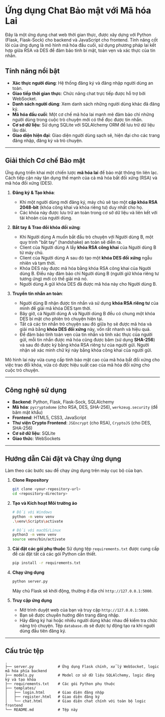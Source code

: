 # Ứng dụng Chat Bảo mật với Mã hóa Lai

Đây là một ứng dụng chat web thời gian thực, được xây dựng với Python (Flask, Flask-Sock) cho backend và JavaScript cho frontend. Tính năng cốt lõi của ứng dụng là mô hình mã hóa đầu cuối, sử dụng phương pháp lai kết hợp giữa RSA và DES để đảm bảo tính bí mật, toàn vẹn và xác thực của tin nhắn.

## Tính năng nổi bật

-   **Xác thực người dùng**: Hệ thống đăng ký và đăng nhập người dùng an toàn.
-   **Giao tiếp thời gian thực**: Chức năng chat trực tiếp được hỗ trợ bởi WebSocket.
-   **Danh sách người dùng**: Xem danh sách những người dùng khác đã đăng ký.
-   **Mã hóa đầu cuối**: Một cơ chế mã hóa lai mạnh mẽ đảm bảo chỉ những người dùng trong cuộc trò chuyện mới có thể đọc được tin nhắn.
-   **Cơ sở dữ liệu**: Sử dụng SQLite với SQLAlchemy ORM để lưu trữ dữ liệu lâu dài.
-   **Giao diện hiện đại**: Giao diện người dùng sạch sẽ, hiện đại cho các trang đăng nhập, đăng ký và trò chuyện.

***

## Giải thích Cơ chế Bảo mật

Ứng dụng triển khai một chiến lược **mã hóa lai** để bảo mật thông tin liên lạc. Cách tiếp cận này tận dụng thế mạnh của cả mã hóa bất đối xứng (RSA) và mã hóa đối xứng (DES).

1.  **Đăng ký & Tạo khóa**:
    * Khi một người dùng mới đăng ký, máy chủ sẽ tạo một **cặp khóa RSA 2048-bit** (khóa công khai và khóa riêng tư) duy nhất cho họ.
    * Các khóa này được lưu trữ an toàn trong cơ sở dữ liệu và liên kết với tài khoản của người dùng.

2.  **Bắt tay & Trao đổi khóa đối xứng**:
    * Khi Người dùng A muốn bắt đầu trò chuyện với Người dùng B, một quy trình "bắt tay" (handshake) an toàn sẽ diễn ra.
    * Client của Người dùng A lấy **khóa RSA công khai** của Người dùng B từ máy chủ.
    * Client của Người dùng A sau đó tạo một **khóa DES đối xứng** ngẫu nhiên và tạm thời.
    * Khóa DES này được mã hóa bằng khóa RSA công khai của Người dùng B. Điều này đảm bảo chỉ Người dùng B (người giữ khóa riêng tư tương ứng) mới có thể giải mã nó.
    * Người dùng A gửi khóa DES đã được mã hóa này cho Người dùng B.

3.  **Truyền tin nhắn an toàn**:
    * Người dùng B nhận được tin nhắn và sử dụng **khóa RSA riêng tư** của mình để giải mã khóa DES tạm thời.
    * Bây giờ, cả Người dùng A và Người dùng B đều có chung một khóa DES bí mật cho phiên trò chuyện hiện tại.
    * Tất cả các tin nhắn trò chuyện sau đó giữa họ sẽ được mã hóa và giải mã bằng **khóa DES đối xứng** này, vốn rất nhanh và hiệu quả.
    * Để đảm bảo tính toàn vẹn của tin nhắn và tính xác thực của người gửi, mỗi tin nhắn được mã hóa cũng được băm (sử dụng **SHA-256**) và sau đó được ký bằng khóa RSA riêng tư của người gửi. Người nhận sẽ xác minh chữ ký này bằng khóa công khai của người gửi.

Mô hình lai này vừa cung cấp tính bảo mật cao của mã hóa bất đối xứng cho việc trao đổi khóa, vừa có được hiệu suất cao của mã hóa đối xứng cho cuộc trò chuyện.

***

## Công nghệ sử dụng

-   **Backend**: Python, Flask, Flask-Sock, SQLAlchemy
-   **Mã hóa**: `pycryptodome` (cho RSA, DES, SHA-256), `werkzeug.security` (để băm mật khẩu)
-   **Frontend**: HTML5, CSS3, JavaScript
-   **Thư viện Crypto Frontend**: `JSEncrypt` (cho RSA), `CryptoJS` (cho DES, SHA-256)
-   **Cơ sở dữ liệu**: SQLite
-   **Giao thức**: WebSockets

***

## Hướng dẫn Cài đặt và Chạy ứng dụng

Làm theo các bước sau để chạy ứng dụng trên máy cục bộ của bạn.

1.  **Clone Repository**
    ```bash
    git clone <your-repository-url>
    cd <repository-directory>
    ```

2.  **Tạo và Kích hoạt Môi trường ảo**
    ```bash
    # Đối với Windows
    python -m venv venv
    .\venv\Scripts\activate

    # Đối với macOS/Linux
    python3 -m venv venv
    source venv/bin/activate
    ```

3.  **Cài đặt các gói phụ thuộc**
    Sử dụng tệp `requirements.txt` được cung cấp để cài đặt tất cả các gói Python cần thiết.
    ```bash
    pip install -r requirements.txt
    ```

4.  **Chạy ứng dụng**
    ```bash
    python server.py
    ```
    Máy chủ Flask sẽ khởi động, thường ở địa chỉ `http://127.0.0.1:5000`.

5.  **Truy cập ứng dụng**
    * Mở trình duyệt web của bạn và truy cập `http://127.0.0.1:5000`.
    * Bạn sẽ được chuyển hướng đến trang đăng nhập.
    * Hãy đăng ký hai hoặc nhiều người dùng khác nhau để kiểm tra chức năng trò chuyện. Tệp `database.db` sẽ được tự động tạo ra khi người dùng đầu tiên đăng ký.

***

## Cấu trúc tệp

```
.
├── server.py           # Ứng dụng Flask chính, xử lý WebSocket, logic mã hóa phía backend
├── models.py           # Model cơ sở dữ liệu SQLAlchemy, logic đăng ký và tạo khóa
├── requirements.txt    # Các gói Python phụ thuộc
├── templates/
│   ├── login.html      # Giao diện đăng nhập
│   ├── register.html   # Giao diện đăng ký
│   └── chat.html       # Giao diện chat chính với toàn bộ logic frontend
└── README.md           # Tệp này
```